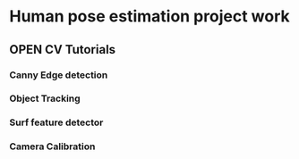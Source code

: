 # Human pose estimation project work

## OPEN CV Tutorials

### Canny Edge detection

### Object Tracking

### Surf feature detector

### Camera Calibration

